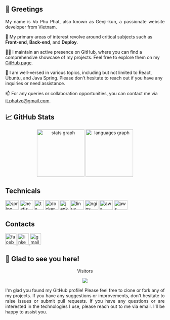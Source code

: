 ## 👋 Greetings

<p align="justify">
My name is Vo Phu Phat, also known as Genji-kun, a passionate website developer from Vietnam.
</p>

<p align="justify">

👀 My primary areas of interest revolve around critical subjects such as **Front-end**, **Back-end**, and **Deploy**.

</p>

<p align="justify">

👨‍💻 I maintain an active presence on GitHub, where you can find a comprehensive showcase of my projects. Feel free to explore them on my [GitHub page](https://github.com/foxminchan?tab=repositories).

</p>

<p align="justify">

💬 I am well-versed in various topics, including but not limited to React, Ubuntu, and Java Spring. Please don't hesitate to reach out if you have any inquiries or need assistance.

</p>

<p align="justify">

📫 For any queries or collaboration opportunities, you can contact me via [it.phatvo@gmail.com](mailto:it.phatvo@gmail.com).

</p>

## 📈 GitHub Stats

<div align="center">
  <img loading="lazy" src="https://github-readme-stats.vercel.app/api?hide_title=false&hide_rank=false&show_icons=true&include_all_commits=true&count_private=true&disable_animations=false&theme=tokyonight&locale=en&hide_border=false&username=genji-kun" height="150" alt="stats graph"  />
  <img loading="lazy" src="https://github-readme-stats.vercel.app/api/top-langs?locale=en&hide_title=false&layout=compact&card_width=320&langs_count=5&theme=tokyonight&hide_border=false&username=genji-kun" height="150" alt="languages graph"  />
</div>

## Technicals

<div align="left">
  <img loading="lazy" src="https://cdn.jsdelivr.net/gh/devicons/devicon/icons/spring/spring-original.svg" height="30" width="42" alt="spring logo"  />
  <img loading="lazy" src="https://www.vectorlogo.zone/logos/nextjs/nextjs-icon.svg" height="30" width="42" alt="nextjs logo"  />
  <img loading="lazy" src="https://cdn.jsdelivr.net/gh/devicons/devicon/icons/typescript/typescript-original.svg" height="30" width="30" alt="ts logo"  />
  <img loading="lazy" src="https://cdn.jsdelivr.net/gh/devicons/devicon/icons/docker/docker-original.svg" height="30" width="42" alt="docker logo"  />
  <img loading="lazy" src="https://www.vectorlogo.zone/logos/jenkins/jenkins-icon.svg" height="30" width="30" alt="jenkins logo"  />
  <img loading="lazy" src="https://cdn.jsdelivr.net/gh/devicons/devicon/icons/linux/linux-original.svg" height="30" width="42" alt="linux logo"  />
  <img loading="lazy" src="https://www.svgrepo.com/show/373924/nginx.svg" height="30" width="42" alt="nginx logo"  />
  <img loading="lazy" src="https://www.vectorlogo.zone/logos/amazon_aws/amazon_aws-icon.svg" height="30" width="42" alt="aws logo"  />
  <img loading="lazy" src="https://www.vectorlogo.zone/logos/pocoo_flask/pocoo_flask-ar21.svg" height="30" width="42" alt="aws logo"  />

</div>

## Contacts

<div align="left">
  <a href="https://www.facebook.com/phat.genji/" target="_blank">
    <img loading="lazy" src="https://img.shields.io/static/v1?message=Facebook&logo=facebook&label=&color=1877F2&logoColor=white&labelColor=&style=for-the-badge" height="35" alt="facebook logo" />
  <a href="https://www.linkedin.com/in/genji-kun/" target="_blank">
    <img src="https://img.shields.io/static/v1?message=LinkedIn&logo=linkedin&label=&color=0077B5&logoColor=white&labelColor=&style=for-the-badge" height="35" alt="linkedin logo"  /> </a>
  <a href="it.phatvo@gmail.com" target="_blank">
    <img src="https://img.shields.io/static/v1?message=Gmail&logo=gmail&label=&color=D14836&logoColor=white&labelColor=&style=for-the-badge" height="35" alt="gmail logo"  />
  </a>
    
</div>

## 👋 Glad to see you here!
<p align="center">Visitors</p>
<div align="center">
  <img src="https://profile-counter.glitch.me/genji-kun/count.svg?"  />
</div>

<p align="justify">
I'm glad you found my GitHub profile! Please feel free to clone or fork any of my projects. If you have any suggestions or improvements, don't hesitate to raise issues or submit pull requests. If you have any questions or are interested in the technologies I use, please reach out to me via email. I'll be happy to assist you.
</p>
